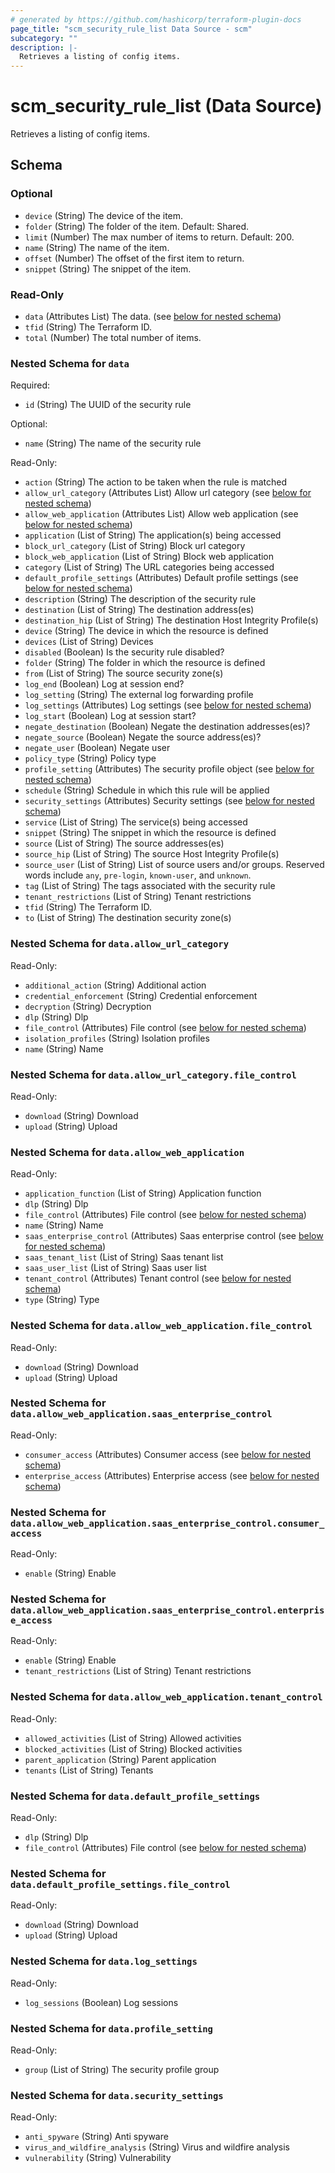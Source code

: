 ```yaml
---
# generated by https://github.com/hashicorp/terraform-plugin-docs
page_title: "scm_security_rule_list Data Source - scm"
subcategory: ""
description: |-
  Retrieves a listing of config items.
---
```


# scm_security_rule_list (Data Source)

Retrieves a listing of config items.



<!-- schema generated by tfplugindocs -->
## Schema

### Optional

- `device` (String) The device of the item.
- `folder` (String) The folder of the item. Default: Shared.
- `limit` (Number) The max number of items to return. Default: 200.
- `name` (String) The name of the item.
- `offset` (Number) The offset of the first item to return.
- `snippet` (String) The snippet of the item.

### Read-Only

- `data` (Attributes List) The data. (see [below for nested schema](#nestedatt--data))
- `tfid` (String) The Terraform ID.
- `total` (Number) The total number of items.

<a id="nestedatt--data"></a>
### Nested Schema for `data`

Required:

- `id` (String) The UUID of the security rule

Optional:

- `name` (String) The name of the security rule

Read-Only:

- `action` (String) The action to be taken when the rule is matched
- `allow_url_category` (Attributes List) Allow url category (see [below for nested schema](#nestedatt--data--allow_url_category))
- `allow_web_application` (Attributes List) Allow web application (see [below for nested schema](#nestedatt--data--allow_web_application))
- `application` (List of String) The application(s) being accessed
- `block_url_category` (List of String) Block url category
- `block_web_application` (List of String) Block web application
- `category` (List of String) The URL categories being accessed
- `default_profile_settings` (Attributes) Default profile settings (see [below for nested schema](#nestedatt--data--default_profile_settings))
- `description` (String) The description of the security rule
- `destination` (List of String) The destination address(es)
- `destination_hip` (List of String) The destination Host Integrity Profile(s)
- `device` (String) The device in which the resource is defined
- `devices` (List of String) Devices
- `disabled` (Boolean) Is the security rule disabled?
- `folder` (String) The folder in which the resource is defined
- `from` (List of String) The source security zone(s)
- `log_end` (Boolean) Log at session end?
- `log_setting` (String) The external log forwarding profile
- `log_settings` (Attributes) Log settings (see [below for nested schema](#nestedatt--data--log_settings))
- `log_start` (Boolean) Log at session start?
- `negate_destination` (Boolean) Negate the destination addresses(es)?
- `negate_source` (Boolean) Negate the source address(es)?
- `negate_user` (Boolean) Negate user
- `policy_type` (String) Policy type
- `profile_setting` (Attributes) The security profile object (see [below for nested schema](#nestedatt--data--profile_setting))
- `schedule` (String) Schedule in which this rule will be applied
- `security_settings` (Attributes) Security settings (see [below for nested schema](#nestedatt--data--security_settings))
- `service` (List of String) The service(s) being accessed
- `snippet` (String) The snippet in which the resource is defined
- `source` (List of String) The source addresses(es)
- `source_hip` (List of String) The source Host Integrity Profile(s)
- `source_user` (List of String) List of source users and/or groups.  Reserved words include `any`, `pre-login`, `known-user`, and `unknown`.
- `tag` (List of String) The tags associated with the security rule
- `tenant_restrictions` (List of String) Tenant restrictions
- `tfid` (String) The Terraform ID.
- `to` (List of String) The destination security zone(s)

<a id="nestedatt--data--allow_url_category"></a>
### Nested Schema for `data.allow_url_category`

Read-Only:

- `additional_action` (String) Additional action
- `credential_enforcement` (String) Credential enforcement
- `decryption` (String) Decryption
- `dlp` (String) Dlp
- `file_control` (Attributes) File control (see [below for nested schema](#nestedatt--data--allow_url_category--file_control))
- `isolation_profiles` (String) Isolation profiles
- `name` (String) Name

<a id="nestedatt--data--allow_url_category--file_control"></a>
### Nested Schema for `data.allow_url_category.file_control`

Read-Only:

- `download` (String) Download
- `upload` (String) Upload



<a id="nestedatt--data--allow_web_application"></a>
### Nested Schema for `data.allow_web_application`

Read-Only:

- `application_function` (List of String) Application function
- `dlp` (String) Dlp
- `file_control` (Attributes) File control (see [below for nested schema](#nestedatt--data--allow_web_application--file_control))
- `name` (String) Name
- `saas_enterprise_control` (Attributes) Saas enterprise control (see [below for nested schema](#nestedatt--data--allow_web_application--saas_enterprise_control))
- `saas_tenant_list` (List of String) Saas tenant list
- `saas_user_list` (List of String) Saas user list
- `tenant_control` (Attributes) Tenant control (see [below for nested schema](#nestedatt--data--allow_web_application--tenant_control))
- `type` (String) Type

<a id="nestedatt--data--allow_web_application--file_control"></a>
### Nested Schema for `data.allow_web_application.file_control`

Read-Only:

- `download` (String) Download
- `upload` (String) Upload


<a id="nestedatt--data--allow_web_application--saas_enterprise_control"></a>
### Nested Schema for `data.allow_web_application.saas_enterprise_control`

Read-Only:

- `consumer_access` (Attributes) Consumer access (see [below for nested schema](#nestedatt--data--allow_web_application--saas_enterprise_control--consumer_access))
- `enterprise_access` (Attributes) Enterprise access (see [below for nested schema](#nestedatt--data--allow_web_application--saas_enterprise_control--enterprise_access))

<a id="nestedatt--data--allow_web_application--saas_enterprise_control--consumer_access"></a>
### Nested Schema for `data.allow_web_application.saas_enterprise_control.consumer_access`

Read-Only:

- `enable` (String) Enable


<a id="nestedatt--data--allow_web_application--saas_enterprise_control--enterprise_access"></a>
### Nested Schema for `data.allow_web_application.saas_enterprise_control.enterprise_access`

Read-Only:

- `enable` (String) Enable
- `tenant_restrictions` (List of String) Tenant restrictions



<a id="nestedatt--data--allow_web_application--tenant_control"></a>
### Nested Schema for `data.allow_web_application.tenant_control`

Read-Only:

- `allowed_activities` (List of String) Allowed activities
- `blocked_activities` (List of String) Blocked activities
- `parent_application` (String) Parent application
- `tenants` (List of String) Tenants



<a id="nestedatt--data--default_profile_settings"></a>
### Nested Schema for `data.default_profile_settings`

Read-Only:

- `dlp` (String) Dlp
- `file_control` (Attributes) File control (see [below for nested schema](#nestedatt--data--default_profile_settings--file_control))

<a id="nestedatt--data--default_profile_settings--file_control"></a>
### Nested Schema for `data.default_profile_settings.file_control`

Read-Only:

- `download` (String) Download
- `upload` (String) Upload



<a id="nestedatt--data--log_settings"></a>
### Nested Schema for `data.log_settings`

Read-Only:

- `log_sessions` (Boolean) Log sessions


<a id="nestedatt--data--profile_setting"></a>
### Nested Schema for `data.profile_setting`

Read-Only:

- `group` (List of String) The security profile group


<a id="nestedatt--data--security_settings"></a>
### Nested Schema for `data.security_settings`

Read-Only:

- `anti_spyware` (String) Anti spyware
- `virus_and_wildfire_analysis` (String) Virus and wildfire analysis
- `vulnerability` (String) Vulnerability
